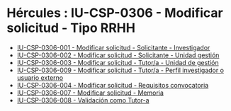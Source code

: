 # Hércules : IU\-CSP\-0306 \- Modificar solicitud \- Tipo RRHH



* [IU\-CSP\-0306\-001 \- Modificar solicitud \- Solicitante \- Investigador](/hercules/sgi-sistema-de-gestion-de-investigacion/requisitos-y-analisis-funcional/analisis-funcional-sgi-hercules/csp-modulo-de-convocatorias-ayudas-solicitudes-proyectos-y-contratos-y-grupos-de-investigacion/csp-interfaz-de-usuario/iu-csp-0300-gestion-de-solicitudes/iu-csp-0306-modificar-solicitud-tipo-rrhh/iu-csp-0306-001-modificar-solicitud-solicitante-investigador.md "/hercules/sgi-sistema-de-gestion-de-investigacion/requisitos-y-analisis-funcional/analisis-funcional-sgi-hercules/csp-modulo-de-convocatorias-ayudas-solicitudes-proyectos-y-contratos-y-grupos-de-investigacion/csp-interfaz-de-usuario/iu-csp-0300-gestion-de-solicitudes/iu-csp-0306-modificar-solicitud-tipo-rrhh/iu-csp-0306-001-modificar-solicitud-solicitante-investigador.md")
* [IU\-CSP\-0306\-002 \- Modificar solicitud \- Solicitante \- Unidad gestión](/hercules/sgi-sistema-de-gestion-de-investigacion/requisitos-y-analisis-funcional/analisis-funcional-sgi-hercules/csp-modulo-de-convocatorias-ayudas-solicitudes-proyectos-y-contratos-y-grupos-de-investigacion/csp-interfaz-de-usuario/iu-csp-0300-gestion-de-solicitudes/iu-csp-0306-modificar-solicitud-tipo-rrhh/iu-csp-0306-002-modificar-solicitud-solicitante-unidad-gestion.md "/hercules/sgi-sistema-de-gestion-de-investigacion/requisitos-y-analisis-funcional/analisis-funcional-sgi-hercules/csp-modulo-de-convocatorias-ayudas-solicitudes-proyectos-y-contratos-y-grupos-de-investigacion/csp-interfaz-de-usuario/iu-csp-0300-gestion-de-solicitudes/iu-csp-0306-modificar-solicitud-tipo-rrhh/iu-csp-0306-002-modificar-solicitud-solicitante-unidad-gestion.md")
* [IU\-CSP\-0306\-003 \- Modificar solicitud \- Tutor/a \- Unidad de gestión](/hercules/sgi-sistema-de-gestion-de-investigacion/requisitos-y-analisis-funcional/analisis-funcional-sgi-hercules/csp-modulo-de-convocatorias-ayudas-solicitudes-proyectos-y-contratos-y-grupos-de-investigacion/csp-interfaz-de-usuario/iu-csp-0300-gestion-de-solicitudes/iu-csp-0306-modificar-solicitud-tipo-rrhh/iu-csp-0306-003-modificar-solicitud-tutora-unidad-de-gestion.md "/hercules/sgi-sistema-de-gestion-de-investigacion/requisitos-y-analisis-funcional/analisis-funcional-sgi-hercules/csp-modulo-de-convocatorias-ayudas-solicitudes-proyectos-y-contratos-y-grupos-de-investigacion/csp-interfaz-de-usuario/iu-csp-0300-gestion-de-solicitudes/iu-csp-0306-modificar-solicitud-tipo-rrhh/iu-csp-0306-003-modificar-solicitud-tutora-unidad-de-gestion.md")
* [IU\-CSP\-0306\-009 \- Modificar solicitud \- Tutor/a \- Perfil investigador o usuario externo](/hercules/sgi-sistema-de-gestion-de-investigacion/requisitos-y-analisis-funcional/analisis-funcional-sgi-hercules/csp-modulo-de-convocatorias-ayudas-solicitudes-proyectos-y-contratos-y-grupos-de-investigacion/csp-interfaz-de-usuario/iu-csp-0300-gestion-de-solicitudes/iu-csp-0306-modificar-solicitud-tipo-rrhh/iu-csp-0306-009-modificar-solicitud-tutora-perfil-investigador-o-usuario-externo.md "/hercules/sgi-sistema-de-gestion-de-investigacion/requisitos-y-analisis-funcional/analisis-funcional-sgi-hercules/csp-modulo-de-convocatorias-ayudas-solicitudes-proyectos-y-contratos-y-grupos-de-investigacion/csp-interfaz-de-usuario/iu-csp-0300-gestion-de-solicitudes/iu-csp-0306-modificar-solicitud-tipo-rrhh/iu-csp-0306-009-modificar-solicitud-tutora-perfil-investigador-o-usuario-externo.md")
* [IU\-CSP\-0306\-004 \- Modificar solicitud \- Requisitos convocatoria](/hercules/sgi-sistema-de-gestion-de-investigacion/requisitos-y-analisis-funcional/analisis-funcional-sgi-hercules/csp-modulo-de-convocatorias-ayudas-solicitudes-proyectos-y-contratos-y-grupos-de-investigacion/csp-interfaz-de-usuario/iu-csp-0300-gestion-de-solicitudes/iu-csp-0306-modificar-solicitud-tipo-rrhh/iu-csp-0306-004-modificar-solicitud-requisitos-convocatoria/index.md "/hercules/sgi-sistema-de-gestion-de-investigacion/requisitos-y-analisis-funcional/analisis-funcional-sgi-hercules/csp-modulo-de-convocatorias-ayudas-solicitudes-proyectos-y-contratos-y-grupos-de-investigacion/csp-interfaz-de-usuario/iu-csp-0300-gestion-de-solicitudes/iu-csp-0306-modificar-solicitud-tipo-rrhh/iu-csp-0306-004-modificar-solicitud-requisitos-convocatoria/index.md")
* [IU\-CSP\-0306\-007 \- Modificar solicitud \- Memoria](/hercules/sgi-sistema-de-gestion-de-investigacion/requisitos-y-analisis-funcional/analisis-funcional-sgi-hercules/csp-modulo-de-convocatorias-ayudas-solicitudes-proyectos-y-contratos-y-grupos-de-investigacion/csp-interfaz-de-usuario/iu-csp-0300-gestion-de-solicitudes/iu-csp-0306-modificar-solicitud-tipo-rrhh/iu-csp-0306-007-modificar-solicitud-memoria.md "/hercules/sgi-sistema-de-gestion-de-investigacion/requisitos-y-analisis-funcional/analisis-funcional-sgi-hercules/csp-modulo-de-convocatorias-ayudas-solicitudes-proyectos-y-contratos-y-grupos-de-investigacion/csp-interfaz-de-usuario/iu-csp-0300-gestion-de-solicitudes/iu-csp-0306-modificar-solicitud-tipo-rrhh/iu-csp-0306-007-modificar-solicitud-memoria.md")
* [IU\-CSP\-0306\-008 \- Validación como Tutor\-a](/hercules/sgi-sistema-de-gestion-de-investigacion/requisitos-y-analisis-funcional/analisis-funcional-sgi-hercules/csp-modulo-de-convocatorias-ayudas-solicitudes-proyectos-y-contratos-y-grupos-de-investigacion/csp-interfaz-de-usuario/iu-csp-0300-gestion-de-solicitudes/iu-csp-0306-modificar-solicitud-tipo-rrhh/iu-csp-0306-008-validacion-como-tutor-a.md "/hercules/sgi-sistema-de-gestion-de-investigacion/requisitos-y-analisis-funcional/analisis-funcional-sgi-hercules/csp-modulo-de-convocatorias-ayudas-solicitudes-proyectos-y-contratos-y-grupos-de-investigacion/csp-interfaz-de-usuario/iu-csp-0300-gestion-de-solicitudes/iu-csp-0306-modificar-solicitud-tipo-rrhh/iu-csp-0306-008-validacion-como-tutor-a.md")




